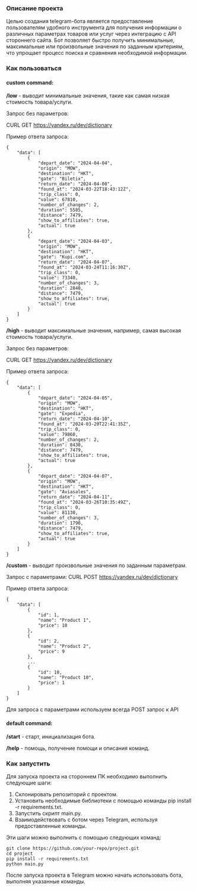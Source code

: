 ### Описание проекта
Целью создания telegram-бота является предоставление пользователям 
удобного инструмента для получения информации о различных параметрах
товаров или услуг через интеграцию с API стороннего сайта. Бот 
позволяет быстро получить минимальные, максимальные или произвольные
значения по заданным критериям, что упрощает процесс поиска и 
сравнения необходимой информации.

### Как пользоваться

#### custom command:

**/low** - выводит минимальные значения, такие как самая низкая стоимость товара/услуги.

Запрос без параметров:

CURL GET https://yandex.ru/dev/dictionary

Пример ответа запроса:

```console
{
    "data": [
        {
            "depart_date": "2024-04-04",
            "origin": "MOW",
            "destination": "HKT",
            "gate": "Biletix",
            "return_date": "2024-04-08",
            "found_at": "2024-03-22T18:43:12Z",
            "trip_class": 0,
            "value": 67810,
            "number_of_changes": 2,
            "duration": 5585,
            "distance": 7479,
            "show_to_affiliates": true,
            "actual": true
        },
        {
            "depart_date": "2024-04-03",
            "origin": "MOW",
            "destination": "HKT",
            "gate": "Kupi.com",
            "return_date": "2024-04-07",
            "found_at": "2024-03-24T11:16:30Z",
            "trip_class": 0,
            "value": 73340,
            "number_of_changes": 3,
            "duration": 2840,
            "distance": 7479,
            "show_to_affiliates": true,
            "actual": true
        }
    ]
}
```

**/high** - выводит максимальные значения, например, самая высокая стоимость товара/услуги.

Запрос без параметров:

CURL GET https://yandex.ru/dev/dictionary

Пример ответа запроса:

```console
{
    "data": [
        {
            "depart_date": "2024-04-05",
            "origin": "MOW",
            "destination": "HKT",
            "gate": "Expedia",
            "return_date": "2024-04-10",
            "found_at": "2024-03-20T22:41:35Z",
            "trip_class": 0,
            "value": 79860,
            "number_of_changes": 2,
            "duration": 8430,
            "distance": 7479,
            "show_to_affiliates": true,
            "actual": true
        },
        {
            "depart_date": "2024-04-07",
            "origin": "MOW",
            "destination": "HKT",
            "gate": "Aviasales",
            "return_date": "2024-04-11",
            "found_at": "2024-03-26T10:35:49Z",
            "trip_class": 0,
            "value": 81130,
            "number_of_changes": 3,
            "duration": 1790,
            "distance": 7479,
            "show_to_affiliates": true,
            "actual": true
        }
    ]
}
```

**/custom** - выводит произвольные значения по заданным параметрам.

Запрос с параметрами:
CURL POST https://yandex.ru/dev/dictionary

Пример ответа запроса:

```console
{
    "data": [
        {
            "id": 1,
            "name": "Product 1",
            "price": 10
        },
        {
            "id": 2,
            "name": "Product 2",
            "price": 9
        },
        ...
        {
            "id": 10,
            "name": "Product 10",
            "price": 1
        }
    ]
}
```

Для запроса с параметрами используем всегда POST запрос к API


#### default command:

**/start** - старт, инициализация бота.

**/help** - помощь, получение помощи и описания команд.

### Как запустить
Для запуска проекта на стороннем ПК необходимо выполнить 
следующие шаги:

1. Склонировать репозиторий с проектом.
2. Установить необходимые библиотеки с помощью команды 
pip install -r requirements.txt. 
3. Запустить скрипт main.py. 
4. Взаимодействовать с ботом через Telegram, используя 
предоставленные команды.

Эти шаги можно выполнить с помощью следующих команд:

```Terminal
git clone https://github.com/your-repo/project.git
cd project
pip install -r requirements.txt
python main.py
```

После запуска проекта в Telegram можно начать использовать бота, выполняя указанные команды.